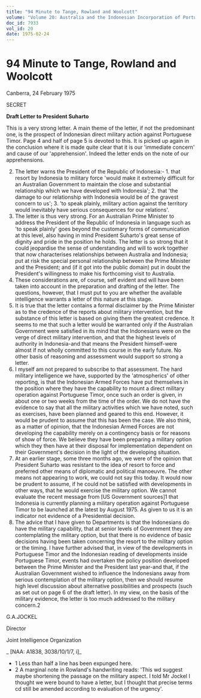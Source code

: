 ```yaml
---
title: "94 Minute to Tange, Rowland and Woolcott"
volume: "Volume 20: Australia and the Indonesian Incorporation of Portuguese Timor, 1974-1976"
doc_id: 7933
vol_id: 20
date: 1975-02-24
---
```


# 94 Minute to Tange, Rowland and Woolcott

Canberra, 24 February 1975

SECRET

**Draft Letter to President Suharto**

This is a very strong letter. A main theme of the letter, if not the predominant one, is the prospect of Indonesian direct military action against Portuguese Timor. Page 4 and half of page 5 is devoted to this. It is picked up again in the conclusion where it is made quite clear that it is our 'immediate concern' and cause of our 'apprehension'. Indeed the letter ends on the note of our apprehensions.

  2. The letter warns the President of the Republic of Indonesia:-
    1. that resort by Indonesia to military force 'would make it extremely difficult for an Australian Government to maintain the close and substantial relationship which we have developed with Indonesia';
    2. that 'the damage to our relationship with Indonesia would be of the gravest concern to us';
    3. 'to speak plainly, military action against the territory would inevitably have serious consequences for our relations'.
  3. The letter is thus very strong. For an Australian Prime Minister to address the President of the Republic of Indonesia in language such as 'to speak plainly' goes beyond the customary forms of communication at this level, also having in mind President Suharto's great sense of dignity and pride in the position he holds. The letter is so strong that it could jeopardise the sense of understanding and will to work together that now characterises relationships between Australia and Indonesia; put at risk the special personal relationship between the Prime Minister and the President; and (if it got into the public domain) put in doubt the President's willingness to make his forthcoming visit to Australia.
  4. These considerations are, of course, self evident and will have been taken into account in the preparation and drafting of the letter. The questions, however, that I must put to you are whether the available intelligence warrants a letter of this nature at this stage.
  5. It is true that the letter contains a formal disclaimer by the Prime Minister as to the credence of the reports about military intervention, but the substance of this letter is based on giving them the greatest credence. It seems to me that such a letter would be warranted only if the Australian Government were satisfied in its mind that the Indonesians were on the verge of direct military intervention, and that the highest levels of authority in Indonesia-and that means the President himself-were almost if not wholly committed to this course in the early future. No other basis of reasoning and assessment would support so strong a letter.
  6. I myself am not prepared to subscribe to that assessment. The hard military intelligence we have, supported by the 'atmospherics' of other reporting, is that the Indonesian Armed Forces have put themselves in the position where they have the capability to mount a direct military operation against Portuguese Timor, once such an order is given, in about one or two weeks from the time of the order. We do not have the evidence to say that all the military activities which we have noted, such as exercises, have been planned and geared to this end. However, it would be prudent to assume that this has been the case. We also think, as a matter of opinion, that the Indonesian Armed Forces are not developing the capability merely on a contingency basis or for reasons of show of force. We believe they have been preparing a military option which they then have at their disposal for implementation dependent on their Government's decision in the light of the developing situation.
  7. At an earlier stage, some three months ago, we were of the opinion that President Suharto was resistant to the idea of resort to force and preferred other means of diplomatic and political manoeuvre. The other means not appearing to work, we could not say this today. It would now be prudent to assume, if he could not be satisfied with developments in other ways, that he would exercise the military option. We cannot evaluate the recent message from [US Government sources]1 that Indonesia is currently planning a military operation against Portuguese Timor to be launched at the latest by August 1975. As given to us it is an indicator not evidence of a Presidential decision.
  8. The advice that I have given to Departments is that the Indonesians do have the military capability, that at senior levels of Government they are contemplating the military option, but that there is no evidence of basic decisions having been taken concerning the resort to the military option or the timing. I have further advised that, in view of the developments in Portuguese Timor and the Indonesian reading of developments inside Portuguese Timor, events had overtaken the policy position developed between the Prime Minister and the President last year-and that, if the Australian Government wished to influence the Indonesians away from serious contemplation of the military option, then we should resume high level discussion about alternative possibilities and prospects (such as set out on page 6 of the draft letter). In my view, on the basis of the military evidence, the letter is too much addressed to the military concern.2



G.A.JOCKEL

Director

Joint Intelligence Organization

_ [NAA: A1838, 3038/10/1/7, i]_

  * 1 Less than half a line has been expunged here.
  * 2 A marginal note in Rowland's handwriting reads: 'This wd suggest maybe shortening the passage on the military aspect. I told Mr Jockel I thought we were bound to have a letter, but I thought that precise terms cd still be amended according to evaluation of the urgency'.


